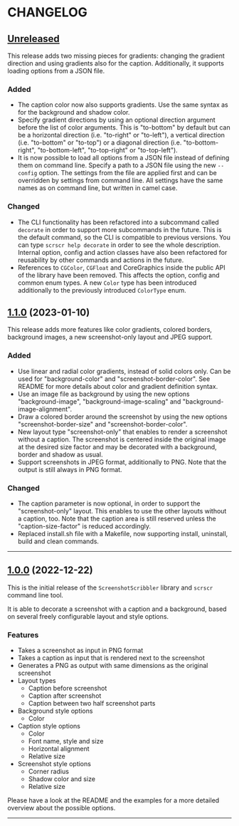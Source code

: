 # CHANGELOG

## [Unreleased]

<!-- After release: *No unreleased changes yet.* -->

This release adds two missing pieces for gradients: changing the gradient direction and using gradients also for the caption. Additionally, it supports loading options from a JSON file.

### Added

- The caption color now also supports gradients. Use the same syntax as for the background and shadow color.
- Specify gradient directions by using an optional direction argument before the list of color arguments. This is "to-bottom" by default but can be a horizontal direction (i.e. "to-right" or "to-left"), a vertical direction (i.e. "to-bottom" or "to-top") or a diagonal direction (i.e. "to-bottom-right", "to-bottom-left", "to-top-right" or "to-top-left").
- It is now possible to load all options from a JSON file instead of defining them on command line. Specify a path to a JSON file using the new `--config` option. The settings from the file are applied first and can be overridden by settings from command line. All settings have the same names as on command line, but written in camel case.

### Changed

- The CLI functionality has been refactored into a subcommand called `decorate` in order to support more subcommands in the future. This is the default command, so the CLI is compatible to previous versions. You can type `scrscr help decorate` in order to see the whole description. Internal option, config and action classes have also been refactored for reusability by other commands and actions in the future.
- References to `CGColor`, `CGFloat` and CoreGraphics inside the public API of the library have been removed. This affects the option, config and common enum types. A new `Color` type has been introduced additionally to the previously introduced `ColorType` enum.

## [1.1.0] (2023-01-10)

This release adds more features like color gradients, colored borders, background images, a new screenshot-only layout and JPEG support.

### Added

- Use linear and radial color gradients, instead of solid colors only. Can be used for "background-color" and "screenshot-border-color". See README for more details about color and gradient definition syntax.
- Use an image file as background by using the new options "background-image", "background-image-scaling" and "background-image-alignment".
- Draw a colored border around the screenshot by using the new options "screenshot-border-size" and "screenshot-border-color".
- New layout type "screenshot-only" that enables to render a screenshot without a caption. The screenshot is centered inside the original image at the desired size factor and may be decorated with a background, border and shadow as usual.
- Support screenshots in JPEG format, additionally to PNG. Note that the output is still always in PNG format.

### Changed

- The caption parameter is now optional, in order to support the "screenshot-only" layout. This enables to use the other layouts without a caption, too. Note that the caption area is still reserved unless the "caption-size-factor" is reduced accordingly.
- Replaced install.sh file with a Makefile, now supporting install, uninstall, build and clean commands.

---

## [1.0.0] (2022-12-22)

This is the initial release of the `ScreenshotScribbler` library and `scrscr`
command line tool.

It is able to decorate a screenshot with a caption and a background, based on
several freely configurable layout and style options.

### Features

- Takes a screenshot as input in PNG format
- Takes a caption as input that is rendered next to the screenshot
- Generates a PNG as output with same dimensions as the original screenshot
- Layout types
  - Caption before screenshot
  - Caption after screenshot
  - Caption between two half screenshot parts
- Background style options
  - Color
- Caption style options
  - Color
  - Font name, style and size
  - Horizontal alignment
  - Relative size
- Screenshot style options
  - Corner radius
  - Shadow color and size
  - Relative size

Please have a look at the README and the examples for a more detailed overview
about the possible options.

---

<!-- Link references for releases -->

[Unreleased]: https://github.com/goeldner/swift-screenshot-scribbler/compare/1.1.0...HEAD
[1.1.0]: https://github.com/goeldner/swift-screenshot-scribbler/compare/1.0.0...1.1.0
[1.0.0]: https://github.com/goeldner/swift-screenshot-scribbler/releases/tag/1.0.0
